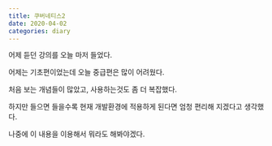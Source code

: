 ```yaml
---
title: 쿠버네티스2
date: 2020-04-02
categories: diary
---
```

어제 듣던 강의를 오늘 마저 들었다.

어제는 기초편이었는데 오늘 중급편은 많이 어려웠다.

처음 보는 개념들이 많았고, 사용하는것도 좀 더 복잡했다.

하지만 들으면 들을수록 현재 개발환경에 적용하게 된다면 엄청 편리해 지겠다고 생각했다.

나중에 이 내용을 이용해서 뭐라도 해봐야겠다.
